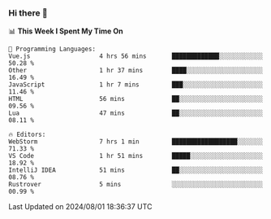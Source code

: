 ### Hi there 👋

<!--
**asdf12303116/asdf12303116** is a ✨ _special_ ✨ repository because its `README.md` (this file) appears on your GitHub profile.

Here are some ideas to get you started:

- 🔭 I’m currently working on ...
- 🌱 I’m currently learning ...
- 👯 I’m looking to collaborate on ...
- 🤔 I’m looking for help with ...
- 💬 Ask me about ...
- 📫 How to reach me: ...
- 😄 Pronouns: ...
- ⚡ Fun fact: ...
-->

<!--START_SECTION:waka-->
📊 **This Week I Spent My Time On** 

```text
💬 Programming Languages: 
Vue.js                   4 hrs 56 mins       █████████████░░░░░░░░░░░░   50.28 % 
Other                    1 hr 37 mins        ████░░░░░░░░░░░░░░░░░░░░░   16.49 % 
JavaScript               1 hr 7 mins         ███░░░░░░░░░░░░░░░░░░░░░░   11.46 % 
HTML                     56 mins             ██░░░░░░░░░░░░░░░░░░░░░░░   09.56 % 
Lua                      47 mins             ██░░░░░░░░░░░░░░░░░░░░░░░   08.11 % 

🔥 Editors: 
WebStorm                 7 hrs 1 min         ██████████████████░░░░░░░   71.33 % 
VS Code                  1 hr 51 mins        █████░░░░░░░░░░░░░░░░░░░░   18.92 % 
IntelliJ IDEA            51 mins             ██░░░░░░░░░░░░░░░░░░░░░░░   08.76 % 
Rustrover                5 mins              ░░░░░░░░░░░░░░░░░░░░░░░░░   00.99 % 
```


 Last Updated on 2024/08/01 18:36:37 UTC
<!--END_SECTION:waka-->
